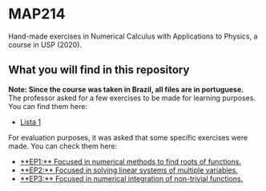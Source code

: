 # MAP214
 Hand-made exercises in Numerical Calculus with Applications to Physics, a course in USP (2020).
 
## What you will find in this repository
**Note: Since the course was taken in Brazil, all files are in portuguese.** <br>
The professor asked for a few exercises to be made for learning purposes. You can find them here: <br>
<ul>
<li><a href="https://github.com/leonardovaladao/MAP214/blob/master/Exercise%20Lists/Lista%201.ipynb">Lista 1</a></li>
<!--<li>Lista 2</li>-->
</ul>
For evaluation purposes, it was asked that some specific exercises were made. You can check them here: <br>
<ul>
<li><a href="https://github.com/leonardovaladao/MAP214/blob/master/Exercise%20Programs/EP1.ipynb">**EP1:** Focused in numerical methods to find roots of functions.</a></li>
<li><a href="https://github.com/leonardovaladao/MAP214/blob/master/Exercise%20Programs/EP2.ipynb">**EP2:** Focused in solving linear systems of multiple variables.</a></li>
<li><a href="https://github.com/leonardovaladao/MAP214/blob/master/Exercise%20Programs/EP3.ipynb">**EP3:** Focused in numerical integration of non-trivial functions.</a></li>
</ul>
